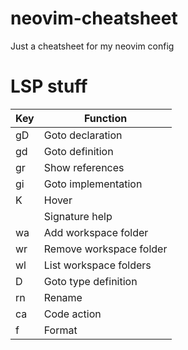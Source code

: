 # neovim-cheatsheet
Just a cheatsheet for my neovim config
# LSP stuff

| Key      | Function |
| ----------- | ----------- |
| gD       | Goto declaration       |
| gd   | Goto definition        |
| gr | Show references |
| gi | Goto implementation |
| K | Hover |
| <C-k> | Signature help |
| <space>wa | Add workspace folder |
| <space>wr | Remove workspace folder |
| <space>wl | List workspace folders |
| <space>D | Goto type definition |
| <space>rn | Rename |
| <space>ca | Code action |
| <space>f | Format |

